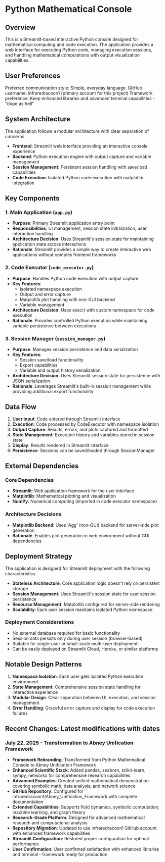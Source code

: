 # Python Mathematical Console

## Overview

This is a Streamlit-based interactive Python console designed for mathematical computing and code execution. The application provides a web interface for executing Python code, managing execution sessions, and handling mathematical computations with output visualization capabilities.

## User Preferences

Preferred communication style: Simple, everyday language.
GitHub username: infraredracoon1 (primary account for this project)
Framework preference: Keep enhanced libraries and advanced terminal capabilities - "dope as hell"

## System Architecture

The application follows a modular architecture with clear separation of concerns:

- **Frontend**: Streamlit web interface providing an interactive console experience
- **Backend**: Python execution engine with output capture and variable management
- **Session Management**: Persistent session handling with save/load capabilities
- **Code Execution**: Isolated Python code execution with matplotlib integration

## Key Components

### 1. Main Application (`app.py`)
- **Purpose**: Primary Streamlit application entry point
- **Responsibilities**: UI management, session state initialization, user interaction handling
- **Architecture Decision**: Uses Streamlit's session state for maintaining application state across interactions
- **Rationale**: Streamlit provides a simple way to create interactive web applications without complex frontend frameworks

### 2. Code Executor (`code_executor.py`)
- **Purpose**: Handles Python code execution with output capture
- **Key Features**: 
  - Isolated namespace execution
  - Output and error capture
  - Matplotlib plot handling with non-GUI backend
  - Variable management
- **Architecture Decision**: Uses exec() with custom namespace for code execution
- **Rationale**: Provides controlled Python execution while maintaining variable persistence between executions

### 3. Session Manager (`session_manager.py`)
- **Purpose**: Manages session persistence and data serialization
- **Key Features**:
  - Session save/load functionality
  - Export capabilities
  - Variable and output history serialization
- **Architecture Decision**: Uses Streamlit session state for persistence with JSON serialization
- **Rationale**: Leverages Streamlit's built-in session management while providing additional export functionality

## Data Flow

1. **User Input**: Code entered through Streamlit interface
2. **Execution**: Code processed by CodeExecutor with namespace isolation
3. **Output Capture**: Results, errors, and plots captured and formatted
4. **State Management**: Execution history and variables stored in session state
5. **Display**: Results rendered in Streamlit interface
6. **Persistence**: Sessions can be saved/loaded through SessionManager

## External Dependencies

### Core Dependencies
- **Streamlit**: Web application framework for the user interface
- **Matplotlib**: Mathematical plotting and visualization
- **NumPy**: Numerical computing (imported in code executor namespace)

### Architecture Decisions
- **Matplotlib Backend**: Uses 'Agg' (non-GUI) backend for server-side plot generation
- **Rationale**: Enables plot generation in web environment without GUI dependencies

## Deployment Strategy

The application is designed for Streamlit deployment with the following characteristics:

- **Stateless Architecture**: Core application logic doesn't rely on persistent storage
- **Session Management**: Uses Streamlit's session state for user session persistence
- **Resource Management**: Matplotlib configured for server-side rendering
- **Scalability**: Each user session maintains isolated Python namespace

### Deployment Considerations
- No external database required for basic functionality
- Session data persists only during user session (browser-based)
- Suitable for single-user or small-scale multi-user deployment
- Can be easily deployed on Streamlit Cloud, Heroku, or similar platforms

## Notable Design Patterns

1. **Namespace Isolation**: Each user gets isolated Python execution environment
2. **State Management**: Comprehensive session state handling for interactive experience
3. **Modular Design**: Clear separation between UI, execution, and session management
4. **Error Handling**: Graceful error capture and display for code execution failures

## Recent Changes: Latest modifications with dates

### July 22, 2025 - Transformation to Abney Unification Framework
- **Framework Rebranding**: Transformed from Python Mathematical Console to Abney Unification Framework
- **Enhanced Scientific Stack**: Added pandas, seaborn, scikit-learn, sympy, networkx for comprehensive research capabilities
- **Advanced Examples**: Created unified mathematical demonstration covering symbolic math, data analysis, and network science
- **GitHub Repository**: Configured for infraredracoon1/Abney_Unification_Framework with complete documentation
- **Extended Capabilities**: Supports fluid dynamics, symbolic computation, machine learning, and graph theory
- **Research-Grade Platform**: Designed for advanced mathematical research and computational analysis
- **Repository Migration**: Updated to use infraredracoon1 GitHub account with enhanced framework capabilities
- **Streamlit Configuration**: Restored proper configuration for optimal performance
- **User Confirmation**: User confirmed satisfaction with enhanced libraries and terminal - framework ready for production